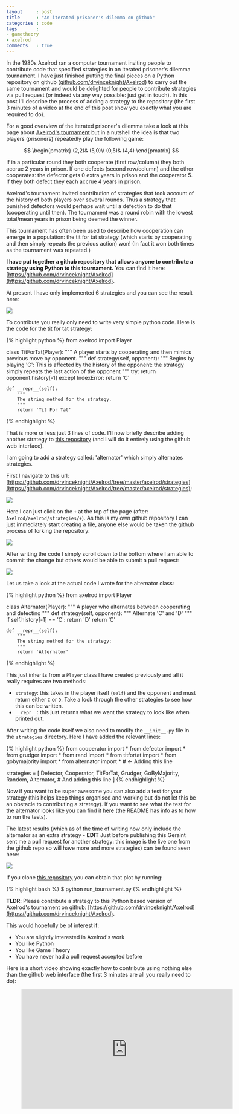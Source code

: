 ```yaml
---
layout     : post
title      : "An iterated prisoner's dilemma on github"
categories : code
tags       :
- gametheory
- axelrod
comments   : true
---
```


In the 1980s Axelrod ran a computer tournament inviting people to contribute code that specified strategies in an iterated prisoner's dilemma tournament.
I have just finished putting the final pieces on a Python repository on github ([github.com/drvinceknight/Axelrod](https://github.com/drvinceknight/Axelrod)) to carry out the same tournament and would be delighted for people to contribute strategies via pull request (or indeed via any way possible: just get in touch).
In this post I'll describe the process of adding a strategy to the repository (the first 3 minutes of a video at the end of this post show you exactly what you are required to do).

For a good overview of the iterated prisoner's dilemma take a look at this page about [Axelrod's tournament](http://cs.stanford.edu/people/eroberts/courses/soco/projects/1998-99/game-theory/axelrod.html) but in a nutshell the idea is that two players (prisoners) repeatedly play the following game:

$$
\begin{pmatrix}
(2,2)& (5,0)\\
(0,5)& (4,4)
\end{pmatrix}
$$

If in a particular round they both cooperate (first row/column) they both accrue 2 years in prison.
If one defects (second row/column) and the other cooperates: the defector gets 0 extra years in prison and the cooperator 5.
If they both defect they each accrue 4 years in prison.

Axelrod's tournament invited contribution of strategies that took account of the history of both players over several rounds.
Thus a strategy that punished defectors would perhaps wait until a defection to do that (cooperating until then).
The tournament was a round robin with the lowest total/mean years in prison being deemed the winner.

This tournament has often been used to describe how cooperation can emerge in a population: the tit for tat strategy (which starts by cooperating and then simply repeats the previous action) won! (In fact it won both times as the tournament was repeated.)

**I have put together a github repository that allows anyone to contribute a strategy using Python to this tournament.**
You can find it here: [https://github.com/drvinceknight/Axelrod](https://github.com/drvinceknight/Axelrod).

At present I have only implemented 6 strategies and you can see the result here:

![]({{site.baseurl}}/assets/images/axelrod_results.png)

To contribute you really only need to write very simple python code.
Here is the code for the tit for tat strategy:

{% highlight python %}
from axelrod import Player

class TitForTat(Player):
    """
    A player starts by cooperating and then mimics previous move by opponent.
    """
    def strategy(self, opponent):
        """
        Begins by playing 'C':
        This is affected by the history of the opponent: the strategy simply repeats the last action of the opponent
        """
        try:
            return opponent.history[-1]
        except IndexError:
            return 'C'

    def __repr__(self):
        """
        The string method for the strategy.
        """
        return 'Tit For Tat'
{% endhighlight %}

That is more or less just 3 lines of code.
I'll now briefly describe adding another strategy to [this repository](https://github.com/drvinceknight/Axelrod) (and I will do it entirely using the github web interface).

I am going to add a strategy called: 'alternator' which simply alternates strategies.

First I navigate to this url: [https://github.com/drvinceknight/Axelrod/tree/master/axelrod/strategies](https://github.com/drvinceknight/Axelrod/tree/master/axelrod/strategies):

![]({{site.baseurl}}/assets/images/strategies_on_github.png)

Here I can just click on the `+` at the top of the page (after: `Axelrod/axelrod/strategies/+`).
As this is my own github repository I can just immediately start creating a file, anyone else would be taken the github process of forking the repository:

![]({{site.baseurl}}/assets/images/creating_alternator.png)

After writing the code I simply scroll down to the bottom where I am able to commit the change but others would be able to submit a pull request:

![]({{site.baseurl}}/assets/images/committing_alternator.png)

Let us take a look at the actual code I wrote for the alternator class:

{% highlight python %}
from axelrod import Player

class Alternator(Player):
    """
    A player who alternates between cooperating and defecting
    """
    def strategy(self, opponent):
        """
        Alternate 'C' and 'D'
        """
        if self.history[-1] == 'C':
            return 'D'
        return 'C'

    def __repr__(self):
        """
        The string method for the strategy:
        """
        return 'Alternator'
{% endhighlight %}

This just inherits from a `Player` class I have created previously and all it really requires are two methods:

- `strategy`: this takes in the player itself (`self`) and the opponent and must return either `C` or `D`.
    Take a look through the other strategies to see how this can be written.
- `__repr__`: this just returns what we want the strategy to look like when printed out.

After writing the code itself we also need to modify the `__init__.py` file in the `strategies` directory.
Here I have added the relevant lines:

{% highlight python %}
from cooperator import *
from defector import *
from grudger import *
from rand import *
from titfortat import *
from gobymajority import *
from alternator import *  # <- Adding this line


strategies = [
        Defector,
        Cooperator,
        TitForTat,
        Grudger,
        GoByMajority,
        Random,
        Alternator,  # And adding this line
        ]
{% endhighlight %}

Now if you want to be super awesome you can also add a test for your strategy (this helps keep things organised and working but do not let this be an obstacle to contributing a strategy).
If you want to see what the test for the alternator looks like you can find it [here](https://github.com/drvinceknight/Axelrod/blob/master/axelrod/tests/test_alternator.py) (the README has info as to how to run the tests).

The latest results (which as of the time of writing now only include the alternator as an extra strategy - **EDIT** Just before publishing this Geraint sent me a pull request for another strategy: this image is the live one from the github repo so will have more and more strategies) can be found seen here:

![](https://github.com/drvinceknight/Axelrod/raw/master/results.png)

If you clone [this repository](https://github.com/drvinceknight/Axelrod) you can obtain that plot by running:

{% highlight bash %}
$ python run_tournament.py
{% endhighlight %}

**TLDR**: Please contribute a strategy to this Python based version of Axelrod's tournament on github: [https://github.com/drvinceknight/Axelrod](https://github.com/drvinceknight/Axelrod).

This would hopefully be of interest if:

- You are slightly interested in Axelrod's work
- You like Python
- You like Game Theory
- You have never had a pull request accepted before

Here is a short video showing exactly how to contribute using nothing else than the github web interface (the first 3 minutes are all you really need to do):

<div class="video">
    <figure>
    <iframe width="560" height="315" src="https://www.youtube.com/embed/5kOUVdktxAo" frameborder="0" allowfullscreen></iframe>
    </figure>
</div>
